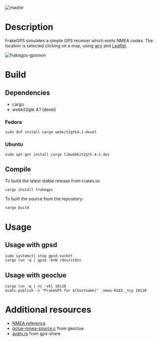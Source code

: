 ![master](https://github.com/frafra/frakegps/actions/workflows/rust.yml/badge.svg?branch=master)

# Description

FrakeGPS simulates a simple GPS receiver which emits NMEA codes. The location is selected clicking on a map, using [wry](https://github.com/tauri-apps/wry) and [Leaflet](http://leafletjs.com/).

![frakegps-gpsmon](https://user-images.githubusercontent.com/4068/58375414-ba3b3900-7f52-11e9-88bb-c6db1299eff0.png)

# Build

## Dependencies

- cargo
- webkit2gtk 4.1 (devel)

### Fedora

```
sudo dnf install cargo webkit2gtk4.1-devel
```

### Ubuntu

```
sudo apt-get install cargo libwebkit2gtk-4.1-dev
```

## Compile

To build the latest stable release from crates.io:

```
cargo install frakegps
```

To built the source from the repository:

```
cargo build
```

# Usage

## Usage with gpsd

```
sudo systemctl stop gpsd.socket
cargo run -q | gpsd -bnN /dev/stdin
```

## Usage with geoclue

```
cargo run -q | nc -vkl 10110
avahi-publish -s "FrakeGPS for $(hostname)" _nmea-0183._tcp 10110
```

# Additional resources

- [NMEA reference](https://www.sparkfun.com/datasheets/GPS/NMEA%20Reference%20Manual-Rev2.1-Dec07.pdf)
- [gclue-nmea-source.c](https://gitlab.freedesktop.org/geoclue/geoclue/blob/master/src/gclue-nmea-source.c) from geoclue
- [avahi.rs](https://github.com/zeenix/gps-share/blob/master/src/avahi.rs) from gps-share
